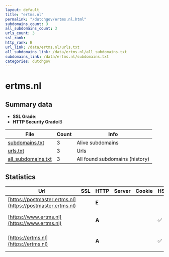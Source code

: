 ```yaml
---
layout: default
title: "ertms.nl"
permalink: "/dutchgov/ertms.nl.html"
subdomains_count: 3
all_subdomains_count: 3
urls_count: 3
ssl_rank: 
http_rank: B
url_link: /data/ertms.nl/urls.txt
all_subdomains_link: /data/ertms.nl/all_subdomains.txt
subdomains_link: /data/ertms.nl/subdomains.txt
categories: dutchgov
---
```



# ertms.nl
## Summary data


 - **SSL Grade**:
 - **HTTP Security Grade**:B


| File       | Count | Info |
|------------|-------|------|
|[subdomains.txt](/data/ertms.nl/subdomains.txt)|3|Alive subdomains|
|[urls.txt](/data/ertms.nl/urls.txt)|3|Urls|
|[all_subdomains.txt](/data/ertms.nl/all_subdomains.txt)|3|All found subdomains (history)|


## Statistics


| Url | SSL | HTTP | Server | Cookie | HSTS | CORS | CTO | CSP | XFO | XXP | RP |FP| Tech |Title |
|--------|-------|-------|------|------|------|------|------|------|------|------|------|------|------|------|
|[https://postmaster.ertms.nl](https://postmaster.ertms.nl)| | **E**|| | | | | | | | :white_check_mark: | ||Document Moved|
|[https://www.ertms.nl](https://www.ertms.nl)| | **A**|| |:white_check_mark: | | | | :white_check_mark: | :white_check_mark: | :white_check_mark: | |HSTS Microsoft ASP.NET|Object moved|
|[https://ertms.nl](https://ertms.nl)| | **A**|| |:white_check_mark: | | | | :white_check_mark: | :white_check_mark: | :white_check_mark: | |HSTS Microsoft ASP.NET|Object moved|

